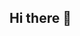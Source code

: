 ## Hi there 👋

<!--
**tarik-taskin/tarik-taskin** is a ✨ _special_ ✨ repository because its `README.md` (this file) appears on your GitHub profile.

Here are some ideas to get you started:

- 🔭 I’m currently working on Backend Developing
- 🌱 I’m currently learning Spring Boot
- 💬 Ask me about React.Js
- 📫 How to reach me: [...](https://www.linkedin.com/in/tarixtkn/)
- 😄 Pronouns: He/Him
- ⚡ Fun fact: Student
-->
